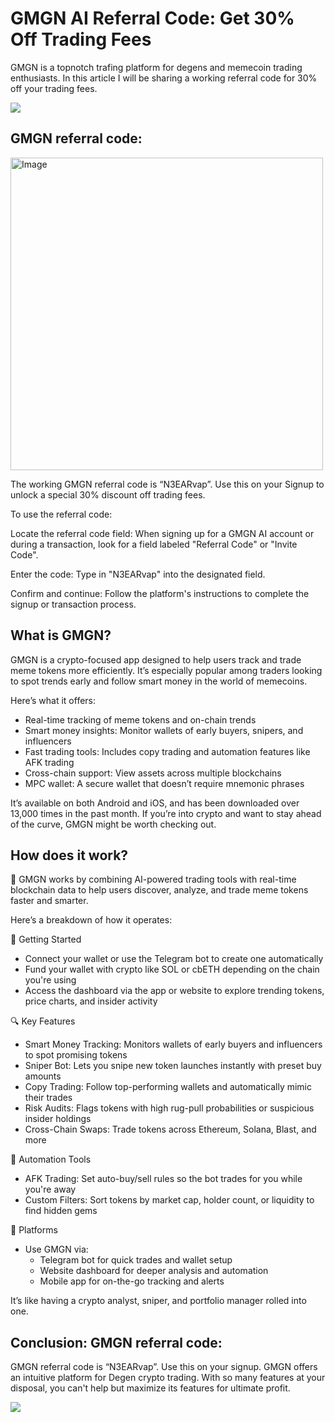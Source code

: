 # GMGN AI Referral Code: Get 30% Off Trading Fees

GMGN is a topnotch trafing platform for degens and memecoin trading enthusiasts. In this article I will be sharing a working referral code for 30% off your trading fees.

<span style="font-family: helvetica, arial, sans-serif;"><a href="https://rebrand.ly/gmgn-app"><img class="aligncenter loaded" src="https://i.imgur.com/XSo2dvH.png" data-lazy="true" /></a></span>

## GMGN referral code:
<img width="500" height="500" alt="Image" src="https://github.com/user-attachments/assets/405042ab-5a44-475d-9d88-3c945c835173" />

The working GMGN referral code is “N3EARvap”. Use this on your Signup to unlock a special 30%  discount off trading fees.

To use the referral code: 

Locate the referral code field: When signing up for a GMGN AI account or during a transaction, look for a field labeled "Referral Code" or "Invite Code".

Enter the code: Type in "N3EARvap" into the designated field.

Confirm and continue: Follow the platform's instructions to complete the signup or transaction process.

## What is GMGN?

GMGN is a crypto-focused app designed to help users track and trade meme tokens more efficiently. It’s especially popular among traders looking to spot trends early and follow smart money in the world of memecoins.

Here’s what it offers:
- Real-time tracking of meme tokens and on-chain trends
- Smart money insights: Monitor wallets of early buyers, snipers, and influencers
- Fast trading tools: Includes copy trading and automation features like AFK trading
- Cross-chain support: View assets across multiple blockchains
- MPC wallet: A secure wallet that doesn’t require mnemonic phrases

It’s available on both Android and iOS, and has been downloaded over 13,000 times in the past month. If you’re into crypto and want to stay ahead of the curve, GMGN might be worth checking out.

## How does it work?

🧠 GMGN works by combining AI-powered trading tools with real-time blockchain data to help users discover, analyze, and trade meme tokens faster and smarter.

Here’s a breakdown of how it operates:

🚀 Getting Started
- Connect your wallet or use the Telegram bot to create one automatically
- Fund your wallet with crypto like SOL or cbETH depending on the chain you're using
- Access the dashboard via the app or website to explore trending tokens, price charts, and insider activity

🔍 Key Features
- Smart Money Tracking: Monitors wallets of early buyers and influencers to spot promising tokens
- Sniper Bot: Lets you snipe new token launches instantly with preset buy amounts
- Copy Trading: Follow top-performing wallets and automatically mimic their trades
- Risk Audits: Flags tokens with high rug-pull probabilities or suspicious insider holdings
- Cross-Chain Swaps: Trade tokens across Ethereum, Solana, Blast, and more

🤖 Automation Tools
- AFK Trading: Set auto-buy/sell rules so the bot trades for you while you're away
- Custom Filters: Sort tokens by market cap, holder count, or liquidity to find hidden gems

📱 Platforms
- Use GMGN via:
  - Telegram bot for quick trades and wallet setup
  - Website dashboard for deeper analysis and automation
  - Mobile app for on-the-go tracking and alerts

It’s like having a crypto analyst, sniper, and portfolio manager rolled into one.

## Conclusion: GMGN referral code:

GMGN referral code is “N3EARvap”. Use this on your signup. GMGN offers an intuitive platform for Degen crypto trading. With so many features at your disposal, you can't help but maximize its features for ultimate profit.

<span style="font-family: helvetica, arial, sans-serif;"><a href="https://rebrand.ly/gmgn-app"><img class="aligncenter loaded" src="https://i.imgur.com/XSo2dvH.png" data-lazy="true" /></a></span>

